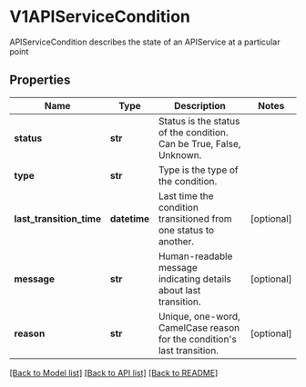 # V1APIServiceCondition

APIServiceCondition describes the state of an APIService at a particular point

## Properties
Name | Type | Description | Notes
------------ | ------------- | ------------- | -------------
**status** | **str** | Status is the status of the condition. Can be True, False, Unknown. | 
**type** | **str** | Type is the type of the condition. | 
**last_transition_time** | **datetime** | Last time the condition transitioned from one status to another. | [optional] 
**message** | **str** | Human-readable message indicating details about last transition. | [optional] 
**reason** | **str** | Unique, one-word, CamelCase reason for the condition&#39;s last transition. | [optional] 

[[Back to Model list]](../README.md#documentation-for-models) [[Back to API list]](../README.md#documentation-for-api-endpoints) [[Back to README]](../README.md)



